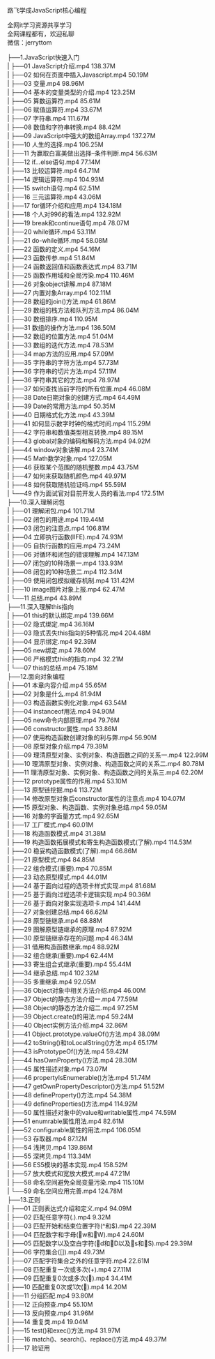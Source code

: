 路飞学成JavaScript核心编程

全网it学习资源共享学习<br>全网课程都有，欢迎私聊<br>微信：jerryttom<br>

├──1.JavaScript快速入门<br> | ├──01 JavaScript介绍.mp4 138.37M<br> | ├──02 如何在页面中插入Javascript.mp4 50.19M<br> | ├──03 变量.mp4 98.96M<br> | ├──04 基本的变量类型的介绍.mp4 123.25M<br> | ├──05 算数运算符.mp4 85.61M<br> | ├──06 赋值运算符.mp4 33.67M<br> | ├──07 字符串.mp4 111.67M<br> | ├──08 数值和字符串转换.mp4 88.42M<br> | ├──09 JavaScript中强大的数组Array.mp4 137.27M<br> | ├──10 人生的选择.mp4 106.25M<br> | ├──11 为赢取白富美做出选择–条件判断.mp4 56.63M<br> | ├──12 if…else语句.mp4 77.14M<br> | ├──13 比较运算符.mp4 64.71M<br> | ├──14 逻辑运算符.mp4 104.93M<br> | ├──15 switch语句.mp4 62.51M<br> | ├──16 三元运算符.mp4 43.06M<br> | ├──17 for循环介绍和应用.mp4 134.18M<br> | ├──18 个人对996的看法.mp4 132.92M<br> | ├──19 break和continue语句.mp4 78.07M<br> | ├──20 while循环.mp4 53.11M<br> | ├──21 do-while循环.mp4 58.08M<br> | ├──22 函数的定义.mp4 54.16M<br> | ├──23 函数传参.mp4 51.84M<br> | ├──24 函数返回值和函数表达式.mp4 83.71M<br> | ├──25 函数作用域和全局污染.mp4 110.46M<br> | ├──26 对象object讲解.mp4 87.18M<br> | ├──27 内置对象Array.mp4 102.11M<br> | ├──28 数组的join()方法.mp4 61.86M<br> | ├──29 数组的栈方法和队列方法.mp4 86.04M<br> | ├──30 数组排序.mp4 110.95M<br> | ├──31 数组的操作方法.mp4 136.50M<br> | ├──32 数组的位置方法.mp4 51.04M<br> | ├──33 数组的迭代方法.mp4 78.53M<br> | ├──34 map方法的应用.mp4 57.09M<br> | ├──35 字符串的字符方法.mp4 57.73M<br> | ├──36 字符串的切片方法.mp4 57.11M<br> | ├──36 字符串其它的方法.mp4 78.97M<br> | ├──37 如何查找当前字符的所有位置.mp4 46.08M<br> | ├──38 Date日期对象的创建方式.mp4 64.49M<br> | ├──39 Date的常用方法.mp4 50.35M<br> | ├──40 日期格式化方法.mp4 43.39M<br> | ├──41 如何显示数字时钟的格式时间.mp4 115.29M<br> | ├──42 字符串和数值类型相互转换.mp4 89.15M<br> | ├──43 global对象的编码和解码方法.mp4 94.92M<br> | ├──44 window对象讲解.mp4 23.74M<br> | ├──45 Math数学对象.mp4 127.05M<br> | ├──46 获取某个范围的随机整数.mp4 43.75M<br> | ├──47 如何来获取随机颜色.mp4 49.97M<br> | ├──48 如何获取随机验证吗.mp4 55.59M<br> | └──49 作为面试官对目前开发人员的看法.mp4 172.51M<br> ├──10.深入理解闭包<br> | ├──01 理解闭包.mp4 101.71M<br> | ├──02 闭包的用途.mp4 119.44M<br> | ├──03 闭包的注意点.mp4 106.81M<br> | ├──04 立即执行函数(IIFE).mp4 74.93M<br> | ├──05 自执行函数的应用.mp4 73.24M<br> | ├──06 对循环和闭包的错误理解.mp4 147.13M<br> | ├──07 闭包的10种场景一.mp4 133.93M<br> | ├──08 闭包的10种场景二.mp4 112.34M<br> | ├──09 使用闭包模拟缓存机制.mp4 131.42M<br> | ├──10 image图片对象上报.mp4 62.47M<br> | └──11 总结.mp4 43.89M<br> ├──11.深入理解this指向<br> | ├──01 this的默认绑定.mp4 139.66M<br> | ├──02 隐式绑定.mp4 36.16M<br> | ├──03 隐式丢失this指向的5种情况.mp4 204.48M<br> | ├──04 显示绑定.mp4 92.39M<br> | ├──05 new绑定.mp4 78.60M<br> | ├──06 严格模式this的指向.mp4 32.21M<br> | └──07 this的总结.mp4 75.18M<br> ├──12.面向对象编程<br> | ├──01 本章内容介绍.mp4 55.65M<br> | ├──02 对象是什么.mp4 81.94M<br> | ├──03 构造函数实例化对象.mp4 63.54M<br> | ├──04 instanceof用法.mp4 94.90M<br> | ├──05 new命令内部原理.mp4 79.76M<br> | ├──06 constructor属性.mp4 33.86M<br> | ├──07 使用构造函数创建对象的利与弊.mp4 56.90M<br> | ├──08 原型对象介绍.mp4 79.39M<br> | ├──09 理清原型对象、实例对象、构造函数之间的关系一.mp4 122.99M<br> | ├──10 理清原型对象、实例对象、构造函数之间的关系二.mp4 80.78M<br> | ├──11 理清原型对象、实例对象、构造函数之间的关系三.mp4 62.20M<br> | ├──12 prototype属性的作用.mp4 53.10M<br> | ├──13 原型链挖掘.mp4 113.72M<br> | ├──14 修改原型对象后constructor属性的注意点.mp4 104.07M<br> | ├──15 原型对象、构造函数、实例对象总结.mp4 59.05M<br> | ├──16 对象的字面量方式.mp4 92.65M<br> | ├──17 工厂模式.mp4 60.01M<br> | ├──18 构造函数模式.mp4 31.38M<br> | ├──19 构造函数拓展模式和寄生构造函数模式(了解).mp4 114.53M<br> | ├──20 稳妥构造函数模式(了解).mp4 66.86M<br> | ├──21 原型模式.mp4 84.85M<br> | ├──22 组合模式(重要).mp4 70.85M<br> | ├──23 动态原型模式.mp4 44.01M<br> | ├──24 基于面向过程的选项卡样式实现.mp4 81.68M<br> | ├──25 基于面向过程选项卡逻辑实现.mp4 90.36M<br> | ├──26 基于面向对象实现选项卡.mp4 141.44M<br> | ├──27 对象创建总结.mp4 66.62M<br> | ├──28 原型链继承.mp4 68.88M<br> | ├──29 图解原型链继承的原理.mp4 87.92M<br> | ├──30 原型链继承存在的问题.mp4 46.34M<br> | ├──31 借用构造函数继承.mp4 88.92M<br> | ├──32 组合继承(重要).mp4 62.44M<br> | ├──33 寄生组合式继承(重要).mp4 55.44M<br> | ├──34 继承总结.mp4 102.32M<br> | ├──35 多重继承.mp4 92.05M<br> | ├──36 Object对象中相关方法介绍.mp4 46.00M<br> | ├──37 Object的静态方法介绍一.mp4 77.59M<br> | ├──38 Object的静态方法介绍二.mp4 97.25M<br> | ├──39 Object.create()的用法.mp4 59.24M<br> | ├──40 Object实例方法介绍.mp4 32.86M<br> | ├──41 Object.prototype.valueOf()方法.mp4 38.09M<br> | ├──42 toString()和toLocalString()方法.mp4 65.17M<br> | ├──43 isPrototypeOf()方法.mp4 59.42M<br> | ├──44 hasOwnProperty()方法.mp4 28.30M<br> | ├──45 属性描述对象.mp4 73.07M<br> | ├──46 propertyIsEnumerable()方法.mp4 51.74M<br> | ├──47 getOwnPropertyDescriptor()方法.mp4 51.52M<br> | ├──48 defineProperty()方法.mp4 54.38M<br> | ├──49 defineProperties()方法.mp4 114.92M<br> | ├──50 属性描述对象中的value和writable属性.mp4 74.59M<br> | ├──51 enumrable属性用法.mp4 82.61M<br> | ├──52 configurable属性的用法.mp4 106.05M<br> | ├──53 存取器.mp4 87.12M<br> | ├──54 浅拷贝.mp4 139.86M<br> | ├──55 深拷贝.mp4 113.34M<br> | ├──56 ES5模块的基本实现.mp4 158.52M<br> | ├──57 放大模式和宽放大模式.mp4 47.21M<br> | ├──58 命名空间避免全局变量污染.mp4 115.10M<br> | └──59 命名空间应用完善.mp4 124.78M<br> ├──13.正则<br> | ├──01 正则表达式介绍和定义.mp4 94.09M<br> | ├──02 匹配任意字符(.).mp4 9.32M<br> | ├──03 匹配开始和结束位置字符(^和$).mp4 22.39M<br> | ├──04 匹配数字和字母(w和W).mp4 24.60M<br> | ├──05 匹配数字以及空白字符(d和D以及s和S).mp4 29.39M<br> | ├──06 字符集合([]).mp4 49.73M<br> | ├──07 匹配字符集合之外的任意字符.mp4 22.61M<br> | ├──08 匹配重复一次或多次(+).mp4 27.11M<br> | ├──09 匹配重复0次或多次().mp4 34.41M<br> | ├──10 匹配重复0次或1次().mp4 14.20M<br> | ├──11 分组匹配.mp4 93.80M<br> | ├──12 正向预查.mp4 55.10M<br> | ├──13 反向预查.mp4 31.96M<br> | ├──14 重复类.mp4 19.04M<br> | ├──15 test()和exec()方法.mp4 31.97M<br> | ├──16 match()、search()、replace()方法.mp4 49.37M<br> | ├──17 验证用